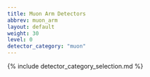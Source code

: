```yaml
---
title: Muon Arm Detectors
abbrev: muon_arm
layout: default
weight: 30
level: 0
detector_category: "muon"
---
```

{% include detector_category_selection.md %}
